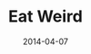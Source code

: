 ---
layout: media
category: media
series: "How to Change the World"
title: "Eat Weird"
date: 2014-04-07
description: "Brian Tome talks about investments that can change the world."
video: "https://s3.amazonaws.com/crossroadsvideomessages/htctw_03.mp4"
video-poster: "https://www.crossroads.net/uploadedfiles/htctw_03_still.jpg"
---